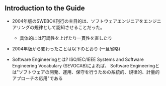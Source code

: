 ## Introduction to the Guide
* 2004年版のSWEBOK刊行の主目的は、ソフトウェアエンジニアをエンジニアリングの規律として認知させることだった。
  - 具体的には可読性を上げたり一貫性を直したり

* 2004年版から変わったことは以下のとおり
(一旦省略)

* Software Engineeringとは?
      ISO/IEC/IEEE Systems and Software Engineering Vocabulary (SEVOCAB)によれば、
      Software Engineeringとは"ソフトウェアの開発、運用、保守を行うための系統的、規律的、計量的アプローチの応用"である
     
